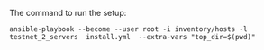 The command to run the setup: 

```
ansible-playbook --become --user root -i inventory/hosts -l testnet_2_servers  install.yml  --extra-vars "top_dir=$(pwd)"
```
